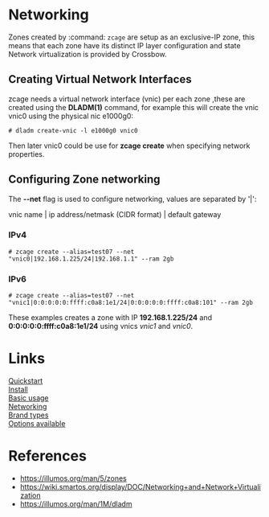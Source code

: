 
# Networking

Zones created by :command: `zcage` are setup as an exclusive-IP zone, this 
means that each zone have its distinct IP layer configuration and state
Network virtualization is provided by Crossbow. 
  

## Creating Virtual Network Interfaces

zcage needs a virtual network interface (vnic) per each zone ,these
are created using the **DLADM(1)**  command, for example this will create the vnic
vnic0 using the physical nic e1000g0: 
   
```
# dladm create-vnic -l e1000g0 vnic0
```
Then later vnic0 could be use for **zcage create** when specifying network 
properties.


## Configuring Zone networking
  
The **--net** flag is used to configure networking, values are separated by '|': 
  
vnic name | ip address/netmask (CIDR format) | default gateway 

### IPv4
   
```
# zcage create --alias=test07 --net "vnic0|192.168.1.225/24|192.168.1.1" --ram 2gb
```
### IPv6
    
```
# zcage create --alias=test07 --net "vnic1|0:0:0:0:0:ffff:c0a8:1e1/24|0:0:0:0:0:ffff:c0a8:101" --ram 2gb
```

These examples creates a zone with IP **192.168.1.225/24** and **0:0:0:0:0:ffff:c0a8:1e1/24** using vnics *vnic1* and *vnic0*.
   

# Links

   [Quickstart](https://github.com/cneira/zcage/blob/master/docs/quickstart.md)  
   [Install](https://github.com/cneira/zcage/blob/master/docs/install.md)  
   [Basic usage](https://github.com/cneira/zcage/blob/master/docs/basic-use.md)  
   [Networking](https://github.com/cneira/zcage/blob/master/docs/networking.md)  
   [Brand types](https://github.com/cneira/zcage/blob/master/docs/brand-types.md)  
   [Options available](https://github.com/cneira/zcage/blob/master/docs/Options.md)    

# References
* https://illumos.org/man/5/zones 
* https://wiki.smartos.org/display/DOC/Networking+and+Network+Virtualization
* https://illumos.org/man/1M/dladm


